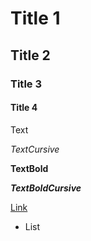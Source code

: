 # Title 1
## Title 2
### Title 3
#### Title 4

Text

_TextCursive_

__TextBold__

___TextBoldCursive___

[Link](URL)

* List
